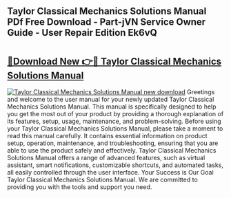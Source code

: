 ## Taylor Classical Mechanics Solutions Manual PDf Free Download - Part-jVN Service Owner Guide - User Repair Edition Ek6vQ

# <h2><a href="http://bc83198.oget.top/?id=Taylor+Classical+Mechanics+Solutions+Manual">🔗Download New 👉🔴 Taylor Classical Mechanics Solutions Manual</a></h2>

[![Taylor Classical Mechanics Solutions Manual new download](https://i.imgur.com/5g1atiW.png)](http://bc83198.oget.top/?id=Taylor+Classical+Mechanics+Solutions+Manual)
Greetings and welcome to the user manual for your newly updated Taylor Classical Mechanics Solutions Manual. This manual is specifically designed to help you get the most out of your product by providing a thorough explanation of its features, setup, usage, maintenance, and problem-solving. Before using your Taylor Classical Mechanics Solutions Manual, please take a moment to read this manual carefully. It contains essential information on product setup, operation, maintenance, and troubleshooting, ensuring that you are able to use the product safely and effectively. Taylor Classical Mechanics Solutions Manual offers a range of advanced features, such as virtual assistant, smart notifications, customizable shortcuts, and automated tasks, all easily controlled through the user interface. Your Success is Our Goal Taylor Classical Mechanics Solutions Manual. We are committed to providing you with the tools and support you need.
